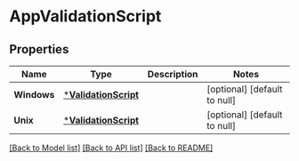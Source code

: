 # AppValidationScript

## Properties
Name | Type | Description | Notes
------------ | ------------- | ------------- | -------------
**Windows** | [***ValidationScript**](ValidationScript.md) |  | [optional] [default to null]
**Unix** | [***ValidationScript**](ValidationScript.md) |  | [optional] [default to null]

[[Back to Model list]](../README.md#documentation-for-models) [[Back to API list]](../README.md#documentation-for-api-endpoints) [[Back to README]](../README.md)


